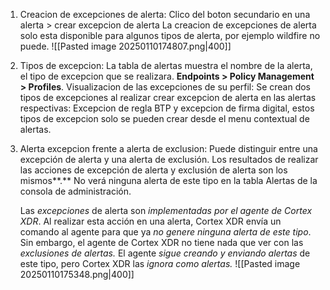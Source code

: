 
1. Creacion de excepciones de alerta: Clico del boton secundario en una alerta > crear excepcion de alerta
   La creacion de excepciones de alerta solo esta disponible para algunos tipos de alerta, por ejemplo wildfire no puede.
   ![[Pasted image 20250110174807.png|400]]
2. Tipos de excepcion: La tabla de alertas muestra el nombre de la alerta, el tipo de excepcion que se realizara. **Endpoints > Policy Management > Profiles**.
   Visualizacion de las excepciones de su perfil: Se crean dos tipos de excepciones al realizar crear excepcion de alerta en las alertas respectivas: Excepcion de regla BTP y excepcion de firma digital, estos tipos de excepcion solo se pueden crear desde el menu contextual de alertas.

3. Alerta excepcion frente a alerta de exclusion: Puede distinguir entre una excepción de alerta y una alerta de exclusión. Los resultados de realizar las acciones de excepción de alerta y exclusión de alerta son los mismos**.** No verá ninguna alerta de este tipo en la tabla Alertas de la consola de administración.
   
   Las *excepciones* de alerta son *implementadas por el agente de Cortex XDR*. Al realizar esta acción en una alerta, Cortex XDR envía un comando al agente para que ya *no genere ninguna alerta de este tipo*.
   Sin embargo, el agente de Cortex XDR no tiene nada que ver con las *exclusiones de alertas.* El agente *sigue creando y enviando alertas* de este tipo, pero Cortex XDR las *ignora como alertas.*
   ![[Pasted image 20250110175348.png|400]]